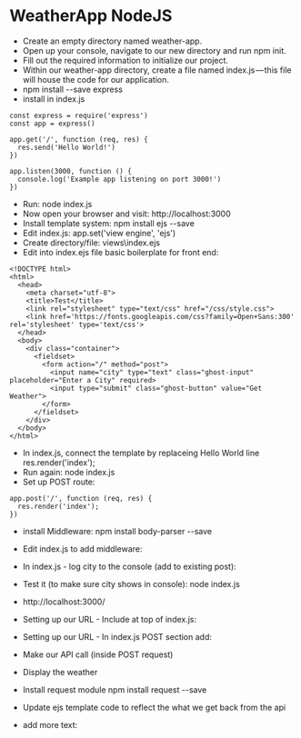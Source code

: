 # WeatherApp NodeJS

* Create an empty directory named weather-app.
* Open up your console, navigate to our new directory and run npm init.
* Fill out the required information to initialize our project.
* Within our weather-app directory, create a file named index.js — this file will house the code for our application.
* npm install --save express
* install in index.js

```
const express = require('express')
const app = express()

app.get('/', function (req, res) {
  res.send('Hello World!')
})

app.listen(3000, function () {
  console.log('Example app listening on port 3000!')
})
```

* Run: node index.js
* Now open your browser and visit: http://localhost:3000
* Install template system: npm install ejs --save
* Edit index.js: app.set('view engine', 'ejs')
* Create directory/file: views\index.ejs
* Edit into index.ejs file basic boilerplate for front end:

```
<!DOCTYPE html>
<html>
  <head>
    <meta charset="utf-8">
    <title>Test</title>
    <link rel="stylesheet" type="text/css" href="/css/style.css">
    <link href='https://fonts.googleapis.com/css?family=Open+Sans:300' rel='stylesheet' type='text/css'>
  </head>
  <body>
    <div class="container">
      <fieldset>
        <form action="/" method="post">
          <input name="city" type="text" class="ghost-input" placeholder="Enter a City" required>
          <input type="submit" class="ghost-button" value="Get Weather">
        </form>
      </fieldset>
    </div>
  </body>
</html>
```

* In index.js, connect the template by replaceing Hello World line res.render('index');
* Run again: node index.js
* Set up POST route:

```
app.post('/', function (req, res) {
  res.render('index');
})
```

* install Middleware: npm install body-parser --save
* Edit index.js to add middleware:

* In index.js - log city to the console (add to existing post):

* Test it (to make sure city shows in console): node index.js
* http://localhost:3000/
* Setting up our URL - Include at top of index.js:

* Setting up our URL - In index.js POST section add:

* Make our API call (inside POST request)

* Display the weather

* Install request module npm install request --save
* Update ejs template code to reflect the what we get back from the api

* add more text:
